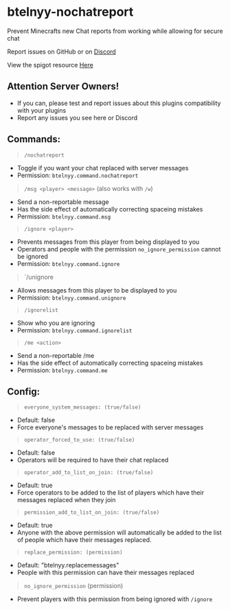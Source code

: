 # btelnyy-nochatreport
 Prevent Minecrafts new Chat reports from working while allowing for secure chat
 
 Report issues on GitHub or on [Discord](https://discord.gg/P22tFkjTm3)
 
 View the spigot resource [Here](https://www.spigotmc.org/resources/nochatreport.102932/)
## Attention Server Owners!
* If you can, please test and report issues about this plugins compatibility with your plugins
* Report any issues you see here or Discord
## Commands:
> `/nochatreport`
- Toggle if you want your chat replaced with server messages
- Permission: `btelnyy.command.nochatreport`
> `/msg <player> <message>` (also works with `/w`)
- Send a non-reportable message
- Has the side effect of automatically correcting spaceing mistakes
- Permission: `btelnyy.command.msg`
> `/ignore <player>`
- Prevents messages from this player from being displayed to you
- Operators and people with the permission `no_ignore_permission` cannot be ignored
- Permission: `btelnyy.command.ignore`
> `/unignore <player>
- Allows messages from this player to be displayed to you
- Permission: `btelnyy.command.unignore`
> `/ignorelist`
- Show who you are ignoring
- Permission: `btelnyy.command.ignorelist`
> `/me <action>`
- Send a non-reportable /me
- Has the side effect of automatically correcting spaceing mistakes
- Permission: `btelnyy.command.me`
## Config:
> `everyone_system_messages: (true/false)`
- Default: false
- Force everyone's messages to be replaced with server messages

> `operator_forced_to_use: (true/false)`
- Default: false
- Operators will be required to have their chat replaced

> `operator_add_to_list_on_join: (true/false)`
- Default: true
- Force operators to be added to the list of players which have their messages replaced when they join

> `permission_add_to_list_on_join: (true/false)`
- Default: true
- Anyone with the above permission will automatically be added to the list of people which have their messages replaced.

> `replace_permission: (permission)`
- Default: "btelnyy.replacemessages"
- People with this permission can have their messages replaced

> `no_ignore_permission` (permission)
- Prevent players with this permission from being ignored with `/ignore`
